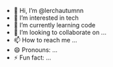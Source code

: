 - 👋 Hi, I’m @lerchautumnn
- 👀 I’m interested in tech
- 🌱 I’m currently learning code
- 💞️ I’m looking to collaborate on ...
- 📫 How to reach me ...
- 😄 Pronouns: ...
- ⚡ Fun fact: ...

<!---
lerchautumnn/lerchautumnn is a ✨ special ✨ repository because its `README.md` (this file) appears on your GitHub profile.
You can click the Preview link to take a look at your changes.
--->
